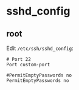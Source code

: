 # sshd_config

## root

Edit `/etc/ssh/sshd_config`:
```
# Port 22
Port custom-port

#PermitEmptyPasswords no
PermitEmptyPasswords no
```
